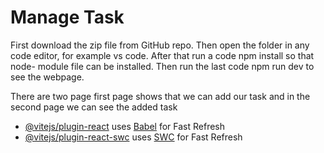 # Manage Task

 First download the zip file from GitHub repo.
 Then open the folder in any code editor, for example vs code.
 After that run a code npm install so that node- module file can be installed.
 Then run the last code npm run dev to see the webpage.

 There are two page first page shows that we can add our task and in the second page we can see the added task

- [@vitejs/plugin-react](https://github.com/vitejs/vite-plugin-react/blob/main/packages/plugin-react/README.md) uses [Babel](https://babeljs.io/) for Fast Refresh
- [@vitejs/plugin-react-swc](https://github.com/vitejs/vite-plugin-react-swc) uses [SWC](https://swc.rs/) for Fast Refresh
